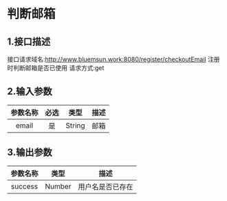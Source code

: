 # 判断邮箱

## 1.接口描述

接口请求域名:http://www.bluemsun.work:8080/register/checkoutEmail
注册时判断邮箱是否已使用
请求方式:get

## 2.输入参数

| 参数名称  | 必选  |  类型  |         描述         |
| :-------: | :---: | :----: | :------------------: |
|  email  |  是   | String | 邮箱 |

## 3.输出参数

| 参数名称 |  类型  |        描述        |
| :------: | :----: | :----------------: |
| success | Number | 用户名是否已存在 |

